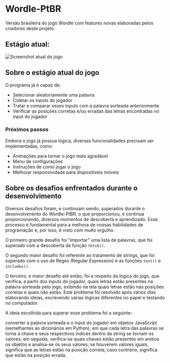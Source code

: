 # Wordle-PtBR

Versão brasileira do jogo Wordle com features novas elaboradas pelos criadores deste projeto.

## Estágio atual:

![Screenshot atual do jogo](https://github.com/user-attachments/assets/0450c732-2124-49ca-9b0e-933c59a2e130)

## Sobre o estágio atual do jogo

O programa já é capaz de:
- Selecionar aleatoriamente uma palavra
- Coletar os inputs do jogador
- Tratar e comparar esses inputs com a palavra sorteada anteriormente
- Verificar as posições corretas e/ou erradas das letras encontradas no input do jogador 
  
### Próximos passos

Embora o jogo já possua lógica, diversas funcionalidades precisam ser implementadas, como:

- Animações para tornar o jogo mais agradável
- Menu de configurações
- Instruções de como jogar o jogo
- Melhorar responsividade para dispositiveis móveis

## Sobre os desafios enfrentados durante o desenvolvimento

Diversos desafios foram, e continuam sendo, superados durante o desenvolvimento do Wordle-PtBR, o que proporcionou, e continua proporcionando, diversos momentos de descoberta e aprendizado. Esse processo é fundamental para a melhora de nossas habilidades de programação e, por isso, é visto com muito orgulho.

O primeiro grande desafio foi "importar" uma lista de palavras, que foi superado com a descoberta da função ```fetch()```.

O segundo maior desafio foi referente ao tratamento de strings, que foi superado com o uso de Regex (Regular Expression) e as funções ```test()``` e ```includes()```.

O terceiro, e maior desafio até então, foi a respeito da lógica do jogo, que verifica, a partir dos inputs do jogador, quais letras estão presentes na palavra sorteada pelo jogo, exibindo na tela quais letras estão nas posições corretas e quais não estão. Este problema foi resolvido após vários dias elaborando ideias, escrevendo várias lógicas diferentes no papel e testando no computador. 

A ideia escolhida para superar esse problema foi a seguinte:

converter a palavra sorteada e o input do jogador em objetos JavaScript (semelhantes ao dicionários em Python), em que cada letra das palavras se torna a chave e seus respectivos indíces dentro da string se tornam os valores; em seguida, verifica-se quais chaves estão presentes em ambos os objetos e analisa-se os seus valores; se houverem valores iguais, significa que as letras estão na posição correta, caso contrário, significa que estão na posição errada. 
